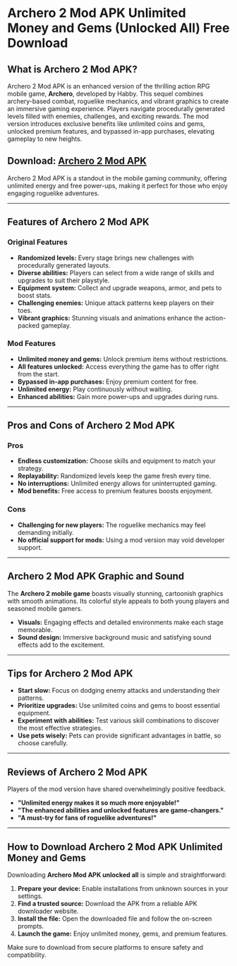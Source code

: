 # Archero 2 Mod APK Unlimited Money and Gems (Unlocked All) Free Download

## What is Archero 2 Mod APK?  

Archero 2 Mod APK is an enhanced version of the thrilling action RPG mobile game, **Archero**, developed by Habby. This sequel combines archery-based combat, roguelike mechanics, and vibrant graphics to create an immersive gaming experience. Players navigate procedurally generated levels filled with enemies, challenges, and exciting rewards. The mod version introduces exclusive benefits like unlimited coins and gems, unlocked premium features, and bypassed in-app purchases, elevating gameplay to new heights.  

## Download: [Archero 2 Mod APK](https://modhello.com/archero-2/)

Archero 2 Mod APK is a standout in the mobile gaming community, offering unlimited energy and free power-ups, making it perfect for those who enjoy engaging roguelike adventures.  

---

## Features of Archero 2 Mod APK  

### Original Features  
- **Randomized levels:** Every stage brings new challenges with procedurally generated layouts.  
- **Diverse abilities:** Players can select from a wide range of skills and upgrades to suit their playstyle.  
- **Equipment system:** Collect and upgrade weapons, armor, and pets to boost stats.  
- **Challenging enemies:** Unique attack patterns keep players on their toes.  
- **Vibrant graphics:** Stunning visuals and animations enhance the action-packed gameplay.  

### Mod Features  
- **Unlimited money and gems:** Unlock premium items without restrictions.  
- **All features unlocked:** Access everything the game has to offer right from the start.  
- **Bypassed in-app purchases:** Enjoy premium content for free.  
- **Unlimited energy:** Play continuously without waiting.  
- **Enhanced abilities:** Gain more power-ups and upgrades during runs.  

---

## Pros and Cons of Archero 2 Mod APK  

### Pros  
- **Endless customization:** Choose skills and equipment to match your strategy.  
- **Replayability:** Randomized levels keep the game fresh every time.  
- **No interruptions:** Unlimited energy allows for uninterrupted gaming.  
- **Mod benefits:** Free access to premium features boosts enjoyment.  

### Cons  
- **Challenging for new players:** The roguelike mechanics may feel demanding initially.  
- **No official support for mods:** Using a mod version may void developer support.  

---

## Archero 2 Mod APK Graphic and Sound  

The **Archero 2 mobile game** boasts visually stunning, cartoonish graphics with smooth animations. Its colorful style appeals to both young players and seasoned mobile gamers.  
- **Visuals:** Engaging effects and detailed environments make each stage memorable.  
- **Sound design:** Immersive background music and satisfying sound effects add to the excitement.  

---

## Tips for Archero 2 Mod APK  

- **Start slow:** Focus on dodging enemy attacks and understanding their patterns.  
- **Prioritize upgrades:** Use unlimited coins and gems to boost essential equipment.  
- **Experiment with abilities:** Test various skill combinations to discover the most effective strategies.  
- **Use pets wisely:** Pets can provide significant advantages in battle, so choose carefully.  

---

## Reviews of Archero 2 Mod APK  

Players of the mod version have shared overwhelmingly positive feedback.  

- **"Unlimited energy makes it so much more enjoyable!"**  
- **"The enhanced abilities and unlocked features are game-changers."**  
- **"A must-try for fans of roguelike adventures!"**  

---

## How to Download Archero 2 Mod APK Unlimited Money and Gems  

Downloading **Archero Mod APK unlocked all** is simple and straightforward:  

1. **Prepare your device:** Enable installations from unknown sources in your settings.  
2. **Find a trusted source:** Download the APK from a reliable APK downloader website.  
3. **Install the file:** Open the downloaded file and follow the on-screen prompts.  
4. **Launch the game:** Enjoy unlimited money, gems, and premium features.  

Make sure to download from secure platforms to ensure safety and compatibility.  
